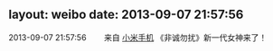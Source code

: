 layout: weibo
date: 2013-09-07 21:57:56
---
2013-09-07 21:57:56  &nbsp;&nbsp;&nbsp;&nbsp;&nbsp;&nbsp; 来自 <a href="http://app.weibo.com/t/feed/22zMnn" rel="nofollow">小米手机</a>
《非诚勿扰》新一代女神来了！ ​​​
